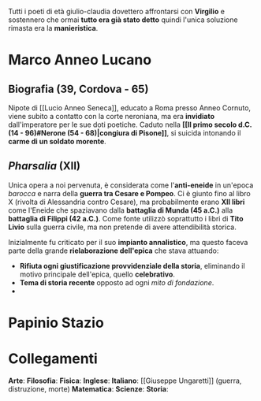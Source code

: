 Tutti i poeti di età giulio-claudia dovettero affrontarsi con **Virgilio** e sostennero che ormai **tutto era già stato detto** quindi l'unica soluzione rimasta era la **manieristica**.
# Marco Anneo Lucano
## Biografia (39, Cordova - 65)
Nipote di [[Lucio Anneo Seneca]], educato a Roma presso Anneo Cornuto, viene subito a contatto con la corte neroniana, ma era **invidiato** dall'imperatore per le sue doti poetiche. Caduto nella **[[Il primo secolo d.C. (14 - 96)#Nerone (54 - 68)|congiura di Pisone]]**, si suicida intonando il **carme di un soldato morente**.
## *Pharsalia* (XII)
Unica opera a noi pervenuta, è considerata come l'**anti-eneide** in un'epoca *barocca* e narra della **guerra tra Cesare e Pompeo**. Ci è giunto fino al libro X (rivolta di Alessandria contro Cesare), ma probabilmente erano **XII libri** come l'Eneide che spaziavano dalla **battaglia di Munda (45 a.C.)** alla **battaglia di Filippi (42 a.C.)**. Come fonte utilizzò soprattutto i libri di **Tito Livio** sulla guerra civile, ma non pretende di avere attendibilità storica.

Inizialmente fu criticato per il suo **impianto annalistico**, ma questo faceva parte della grande **rielaborazione dell'epica** che stava attuando:
- **Rifiuta ogni giustificazione provvidenziale della storia**, eliminando il motivo principale dell'epica, quello **celebrativo**.
- **Tema di storia recente** opposto ad ogni *mito di fondazione*.
- 
# Papinio Stazio

# Collegamenti
**Arte**:
**Filosofia**:
**Fisica**:
**Inglese**:
**Italiano**: [[Giuseppe Ungaretti]] (guerra, distruzione, morte)
**Matematica**:
**Scienze**:
**Storia**:
